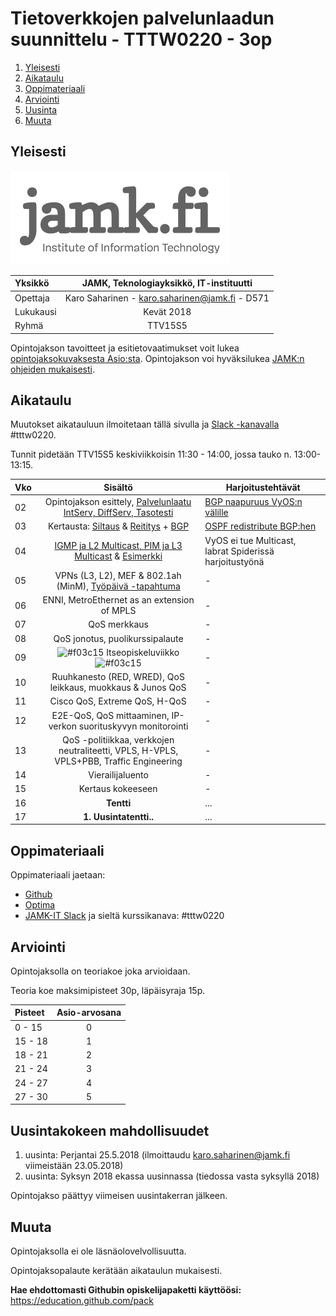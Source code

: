 # Tietoverkkojen palvelunlaadun suunnittelu - TTTW0220 - 3op

1. [Yleisesti](#yleisesti)
3. [Aikataulu](#aikataulu)
2. [Oppimateriaali](#oppimateriaali)
2. [Arviointi](#arviointi)
4. [Uusinta](#uusintakokeen-mahdollisuudet)
4. [Muuta](#muuta)

## Yleisesti

![JAMK IT-instituutti](src/jamk_it-instituutti_logo_engl_web_350x150.png "JAMK IT-instituutti")

| Yksikkö | JAMK, Teknologiayksikkö, IT-instituutti |
|:--------|:----------:|
| Opettaja | Karo Saharinen - karo.saharinen@jamk.fi - D571 |
| Lukukausi | Kevät 2018 |
| Ryhmä | TTV15S5 |

Opintojakson tavoitteet ja esitietovaatimukset voit lukea [opintojaksokuvaksesta Asio:sta](https://asio.jamk.fi/pls/asio/asio_ectskuv1.kurssin_ks?ktun=TTTW0220&knro=&noclose=%20&lan=f). Opintojakson voi hyväksilukea [JAMK:n ohjeiden mukaisesti](https://opinto-oppaat.jamk.fi/fi/opinto-opas-amk/Opiskelu/Opintojen-suunnittelu/Opintojen-hyvaksilukeminen/).

## Aikataulu

Muutokset aikatauluun ilmoitetaan tällä sivulla ja [Slack -kanavalla](https://jamk-it.slack.com) #tttw0220.

Tunnit pidetään TTV15S5 keskiviikkoisin 11:30 - 14:00, jossa tauko n. 13:00-13:15.

| Vko | Sisältö | Harjoitustehtävät |
|:--------|:----------:|---------|
| 02 | Opintojakson esittely, [Palvelunlaatu IntServ, DiffServ, Tasotesti](http://student.labranet.jamk.fi/~sahka/lectures/reveal/QoS/1_QoS_alustus.html) | [BGP naapuruus VyOS:n välille](http://student.labranet.jamk.fi/~sahka/lectures/reveal/QoS/1_QoS_alustus.html#/5/1) |
| 03 | Kertausta: [Siltaus](http://student.labranet.jamk.fi/~sahka/lectures/reveal/QoS/2_Multicast/Kertausta/1_Ethernet_ja_VLAN.pdf) & [Reititys](http://student.labranet.jamk.fi/~sahka/lectures/reveal/QoS/2_Multicast/Kertausta/2_Reititys.pdf) + [BGP](http://student.labranet.jamk.fi/~sahka/lectures/reveal/QoS/2_Multicast/BGP_Border_Gateway_Protocol.pdf) | [OSPF redistribute BGP:hen](src/Harjoitteet/Harjoitus2.md) |
| 04 | [IGMP ja L2 Multicast, PIM ja L3 Multicast](http://student.labranet.jamk.fi/~sahka/lectures/reveal/QoS/2_Multicast/2_Multicast_perusteet.pdf) & [Esimerkki](http://student.labranet.jamk.fi/~sahka/lectures/reveal/QoS/2_Multicast/aliverkoitus_multicast.pdf)| VyOS ei tue Multicast, labrat Spiderissä harjoitustyönä |
| 05 | VPNs (L3, L2), MEF & 802.1ah (MinM), [Työpäivä -tapahtuma](https://www.jamk.fi/fi/Tapahtumat/tyopaiva-dynamo/) | - |
| 06 | ENNI, MetroEthernet as an extension of MPLS | - |
| 07 | QoS merkkaus | - |
| 08 | QoS jonotus, puolikurssipalaute | - |
| 09 | ![#f03c15](https://placehold.it/15/f03c15/000000?text=+) Itseopiskeluviikko ![#f03c15](https://placehold.it/15/f03c15/000000?text=+) | - |
| 10 | Ruuhkanesto (RED, WRED), QoS leikkaus, muokkaus & Junos QoS | - |
| 11 | Cisco QoS, Extreme QoS, H-QoS | - |
| 12 | E2E-QoS, QoS mittaaminen, IP-verkon suorituskyvyn monitorointi | - |
| 13 | QoS -politiikkaa, verkkojen neutraliteetti, VPLS, H-VPLS, VPLS+PBB, Traffic Engineering | - |
| 14 | Vierailijaluento | - |
| 15 | Kertaus kokeeseen | - |
| 16 | **Tentti** | ... |
| 17 | **1. Uusintatentti..** | ... |

## Oppimateriaali

Oppimateriaali jaetaan:
- [Github](https://github.com/JAMK-IT/TTTW0220-Tietoverkkojen-palvelunlaadun-suunnittelu)
- [Optima](https://optima.jamk.fi/)
- [JAMK-IT Slack](https://jamk-it.slack.com) ja sieltä kurssikanava: #tttw0220

## Arviointi

Opintojaksolla on teoriakoe joka arvioidaan. 

Teoria koe maksimipisteet 30p, läpäisyraja 15p.

| Pisteet | Asio-arvosana |
|:--------|:----------:|
| 0 - 15 | 0 |
| 15 - 18 | 1 |
| 18 - 21 | 2 |
| 21 - 24 | 3 |
| 24 - 27 | 4 |
| 27 - 30 | 5 |

## Uusintakokeen mahdollisuudet

1. uusinta: Perjantai 25.5.2018 (ilmoittaudu karo.saharinen@jamk.fi viimeistään 23.05.2018)
2. uusinta: Syksyn 2018 ekassa uusinnassa (tiedossa vasta syksyllä 2018)

Opintojakso päättyy viimeisen uusintakerran jälkeen.

## Muuta

Opintojaksolla ei ole läsnäolovelvollisuutta.

Opintojaksopalaute kerätään aikataulun mukaisesti.

**Hae ehdottomasti Githubin opiskelijapaketti käyttöösi:** https://education.github.com/pack
